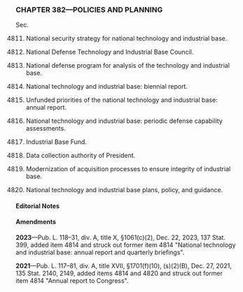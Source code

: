 ### **CHAPTER 382—POLICIES AND PLANNING** ###

Sec.

4811. National security strategy for national technology and industrial base.

4812. National Defense Technology and Industrial Base Council.

4813. National defense program for analysis of the technology and industrial base.

4814. National technology and industrial base: biennial report.

4815. Unfunded priorities of the national technology and industrial base: annual report.

4816. National technology and industrial base: periodic defense capability assessments.

4817. Industrial Base Fund.

4818. Data collection authority of President.

4819. Modernization of acquisition processes to ensure integrity of industrial base.

4820. National technology and industrial base plans, policy, and guidance.

#### **Editorial Notes** ####

#### Amendments ####

**2023**—Pub. L. 118–31, div. A, title X, §1061(c)(2), Dec. 22, 2023, 137 Stat. 399, added item 4814 and struck out former item 4814 "National technology and industrial base: annual report and quarterly briefings".

**2021**—Pub. L. 117–81, div. A, title XVII, §1701(f)(10), (s)(2)(B), Dec. 27, 2021, 135 Stat. 2140, 2149, added items 4814 and 4820 and struck out former item 4814 "Annual report to Congress".
